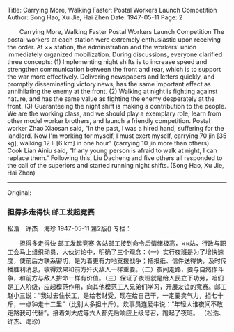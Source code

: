 Title: Carrying More, Walking Faster: Postal Workers Launch Competition
Author: Song Hao, Xu Jie, Hai Zhen
Date: 1947-05-11
Page: 2

　　Carrying More, Walking Faster
    Postal Workers Launch Competition
    The postal workers at each station were extremely enthusiastic upon receiving the order. At ×× station, the administration and the workers' union immediately organized mobilization. During discussions, everyone clarified three concepts: (1) Implementing night shifts is to increase speed and strengthen communication between the front and rear, which is to support the war more effectively. Delivering newspapers and letters quickly, and promptly disseminating victory news, has the same important effect as annihilating the enemy at the front. (2) Walking at night is fighting against nature, and has the same value as fighting the enemy desperately at the front. (3) Guaranteeing the night shift is making a contribution to the people. We are the working class, and we should play a exemplary role, learn from other model worker brothers, and launch a friendly competition. Postal worker Zhao Xiaosan said, "In the past, I was a hired hand, suffering for the landlord. Now I'm working for myself, I must exert myself, carrying 70 jin [35 kg], walking 12 li [6 km] in one hour" (carrying 10 jin more than others). Cook Lian Ainiu said, "If any young person is afraid to walk at night, I can replace them." Following this, Liu Dacheng and five others all responded to the call of the superiors and started running night shifts.
                                           (Song Hao, Xu Jie, Hai Zhen)



<hr /> 

Original: 


### 担得多走得快  邮工发起竞赛
松浩　许杰　海珍
1947-05-11
第2版()
专栏：

　　担得多走得快
    邮工发起竞赛
    各站邮工接到命令后情绪极高，××站，行政与职工会马上组织动员，大伙讨论中，明确了三个观念：（一）实行夜班是为了增快速度，使前后方联系密切，是为着更有力地支援战争；把报纸、信件送得快，及时传播胜利消息，收得效果和前方歼灭敌人一样重要。（二）夜间走路，要与自然作斗争，和前方与敌人拚命一样有价值。（三）保证了夜班就是给人民立下功劳，咱们是工人阶级，应起模范作用，向其他模范工人兄弟们学习，开展友谊的竞赛。邮工赵小三说：“我过去住长工，是给老财受，现在给自己干，一定要卖气力，担七十斤，一点钟走十二里”（比别人多担十斤）。炊事员连爱牛说：“年轻人谁夜间不敢走路我可代替”。接着刘大成等六人都先后响应上级号召，跑起了夜班。
                                           （松浩、许杰、海珍）
